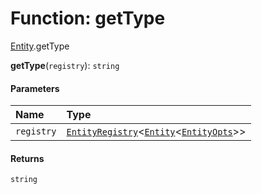 # Function: getType

[Entity](/auto-docs/free-layout-editor/modules/Entity.md).getType

**getType**(`registry`): `string`

#### Parameters

| Name | Type |
| :------ | :------ |
| `registry` | [`EntityRegistry`](/auto-docs/free-layout-editor/interfaces/EntityRegistry.md)<[`Entity`](/auto-docs/free-layout-editor/classes/Entity-1.md)<[`EntityOpts`](/auto-docs/free-layout-editor/interfaces/EntityOpts.md)>> |

#### Returns

`string`
